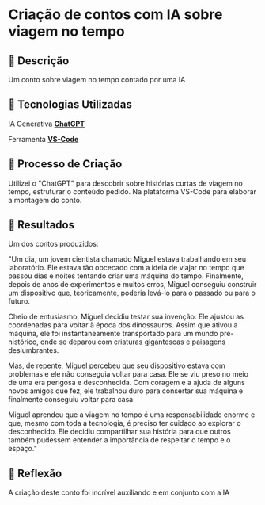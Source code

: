 # Criação de contos com IA sobre viagem no tempo
## 📒 Descrição
Um conto sobre viagem no tempo contado por uma IA

## 🤖 Tecnologias Utilizadas
IA Generativa **[ChatGPT](https://chat.openai.com)** 

Ferramenta **[VS-Code](https://code.visualstudio.com/)**

## 🧐 Processo de Criação
Utilizei o "ChatGPT" para descobrir sobre histórias curtas de viagem no tempo, estruturar o conteúdo pedido.
Na plataforma VS-Code para elaborar a montagem do conto.

## 🚀 Resultados
Um dos contos produzidos:

"Um dia, um jovem cientista chamado Miguel estava trabalhando em seu laboratório. Ele estava tão obcecado com a ideia de viajar no tempo que passou dias e noites tentando criar uma máquina do tempo. Finalmente, depois de anos de experimentos e muitos erros, Miguel conseguiu construir um dispositivo que, teoricamente, poderia levá-lo para o passado ou para o futuro.

Cheio de entusiasmo, Miguel decidiu testar sua invenção. Ele ajustou as coordenadas para voltar à época dos dinossauros. Assim que ativou a máquina, ele foi instantaneamente transportado para um mundo pré-histórico, onde se deparou com criaturas gigantescas e paisagens deslumbrantes.

Mas, de repente, Miguel percebeu que seu dispositivo estava com problemas e ele não conseguia voltar para casa. Ele se viu preso no meio de uma era perigosa e desconhecida. Com coragem e a ajuda de alguns novos amigos que fez, ele trabalhou duro para consertar sua máquina e finalmente conseguiu voltar para casa.

Miguel aprendeu que a viagem no tempo é uma responsabilidade enorme e que, mesmo com toda a tecnologia, é preciso ter cuidado ao explorar o desconhecido. Ele decidiu compartilhar sua história para que outros também pudessem entender a importância de respeitar o tempo e o espaço."

## 💭 Reflexão
A criação deste conto foi incrível auxiliando e em conjunto com a IA
